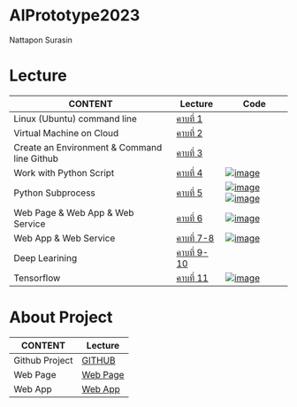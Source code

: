 # AIPrototype2023
Nattapon Surasin

# Lecture
|CONTENT | Lecture| Code|
|----- | ------ |-----|
Linux (Ubuntu) command line | [คาบที่ 1](https://github.com/nattapon44/AIPrototype2023/blob/main/lecture/%E0%B8%84%E0%B8%B2%E0%B8%9A%E0%B8%97%E0%B8%B5%E0%B9%88%201.txt)
Virtual Machine on Cloud | [คาบที่ 2](https://github.com/nattapon44/AIPrototype2023/blob/main/lecture/%E0%B8%84%E0%B8%B2%E0%B8%9A%E0%B8%97%E0%B8%B5%E0%B9%88%202.txt)
Create an Environment & Command line Github | [คาบที่ 3](https://github.com/nattapon44/AIPrototype2023/blob/main/lecture/%E0%B8%84%E0%B8%B2%E0%B8%9A%E0%B8%97%E0%B8%B5%E0%B9%88%203.txt)
Work with Python Script | [คาบที่ 4](https://github.com/nattapon44/AIPrototype2023/blob/main/lecture/%E0%B8%84%E0%B8%B2%E0%B8%9A%E0%B8%97%E0%B8%B5%E0%B9%88%204.txt)|[![image](https://i.imgur.com/Sz9otSJ.png)](https://github.com/nattapon44/AIPrototype2023/blob/main/firstpy.py)
Python Subprocess | [คาบที่ 5](https://github.com/nattapon44/AIPrototype2023/blob/main/lecture/%E0%B8%84%E0%B8%B2%E0%B8%9A%E0%B8%97%E0%B8%B5%E0%B9%88%205.txt)|[![image](https://i.imgur.com/Sz9otSJ.png)](https://github.com/nattapon44/AIPrototype2023/blob/main/python_subprocess.py) [![image](https://i.imgur.com/Sz9otSJ.png)](https://github.com/nattapon44/AIPrototype2023/blob/main/python_subprocess_HW1.py)
Web Page & Web App & Web Service |[คาบที่ 6](https://github.com/nattapon44/AIPrototype2023/blob/main/lecture/%E0%B8%84%E0%B8%B2%E0%B8%9A%E0%B8%97%E0%B8%B5%E0%B9%88%206.txt)|[![image](https://i.imgur.com/Sz9otSJ.png)](https://github.com/nattapon44/AIPrototype2023/blob/main/firstflask.py)
Web App & Web Service |[คาบที่ 7-8](https://github.com/nattapon44/AIPrototype2023/blob/main/lecture/%E0%B8%84%E0%B8%B2%E0%B8%9A%E0%B8%97%E0%B8%B5%E0%B9%88%207-8.txt)|[![image](https://i.imgur.com/FDZis7n.png)](https://github.com/nattapon44/AIPrototype2023/blob/main/web_service_request.ipynb)
Deep Learining |[คาบที่ 9-10](https://github.com/nattapon44/AIPrototype2023/blob/main/lecture/%E0%B8%84%E0%B8%B2%E0%B8%9A%E0%B8%97%E0%B8%B5%E0%B9%88-9-10.pdf)
Tensorflow | [คาบที่ 11](https://github.com/nattapon44/AIPrototype2023/blob/main/Tensorflow_(Deep_Learning_Implementation).ipynb)|[![image](https://i.imgur.com/FDZis7n.png)](https://github.com/nattapon44/AIPrototype2023/blob/main/Tensorflow_(Deep_Learning_Implementation).ipynb)

# About Project
|CONTENT | Lecture|
|----- | ------ |
Github Project | [GITHUB](https://github.com/nattapon44/time-table-project)
Web Page | [Web Page](https://nattapon44.github.io/time-table/)
Web App | [Web App](http://20.24.154.68:5001/)

